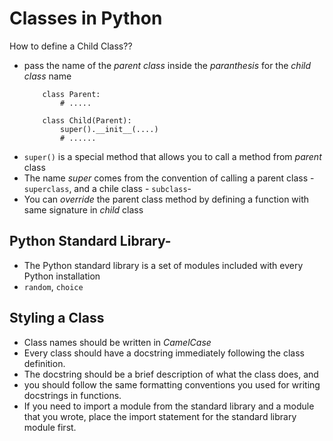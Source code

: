 # Classes in Python

How to define a Child Class??
- pass the name of the *parent class* inside the *paranthesis* for the *child class* name
    ```
        class Parent:
            # .....

        class Child(Parent):
            super().__init__(....) 
            # ......
    ```
- `super()` is a special method that allows you to call a method from *parent* class
- The name *super* comes from the convention of calling a parent class - `superclass`, and a chile class - `subclass`-
- You can *override* the parent class method by defining a function with same signature in *child* class

## Python Standard Library-
- The Python standard library is a set of modules included with every Python installation
- `random`, `choice`

## Styling a Class
- Class names should be written in *CamelCase*
- Every class should have a docstring immediately following the class definition.
- The docstring should be a brief description of what the class does, and 
- you should follow the same formatting conventions you used for writing docstrings in functions.
- If you need to import a module from the standard library and a module that you wrote, place the import statement for the standard library module first. 
